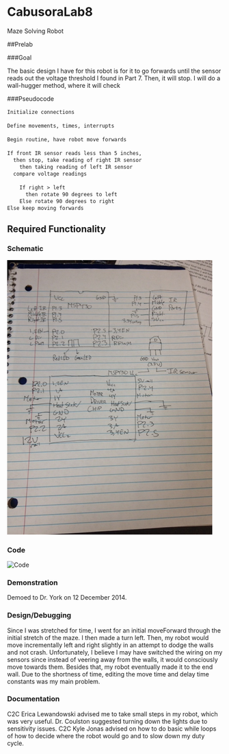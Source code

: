 CabusoraLab8
============

Maze Solving Robot

##Prelab

###Goal

The basic design I have for this robot is for it to go forwards until the sensor reads out the voltage threshold I found in Part 7.  Then, it will stop.  I will do a wall-hugger method, where it will check

###Pseudocode
```
Initialize connections

Define movements, times, interrupts

Begin routine, have robot move forwards

If front IR sensor reads less than 5 inches,
  then stop, take reading of right IR sensor
    then taking reading of left IR sensor
  compare voltage readings
    
    If right > left 
      then rotate 90 degrees to left
    Else rotate 90 degrees to right
Else keep moving forwards
```

## Required Functionality

### Schematic
![Schematic](https://github.com/KevinCabusora/CabusoraLab8/blob/master/Rough%20Schematic.JPG)

### Code
![Code](https://github.com/KevinCabusora/CabusoraLab8/blob/master/RequiredFunctionality)

### Demonstration
Demoed to Dr. York on 12 December 2014.

### Design/Debugging
Since I was stretched for time, I went for an initial moveForward through the initial stretch of the maze.  I then made a turn left.  Then, my robot would move incrementally left and right slightly in an attempt to dodge the walls and not crash.  Unfortunately, I believe I may have switched the wiring on my sensors since instead of veering away from the walls, it would consciously move towards them.  Besides that, my robot eventually made it to the end wall.  Due to the shortness of time, editing the move time and delay time constants was my main problem.

### Documentation
C2C Erica Lewandowski advised me to take small steps in my robot, which was very useful.  Dr. Coulston suggested turning down the lights due to sensitivity issues.  C2C Kyle Jonas advised on how to do basic while loops of how to decide where the robot would go and to slow down my duty cycle.
